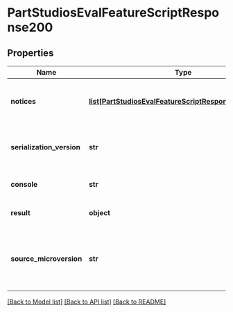 # PartStudiosEvalFeatureScriptResponse200

## Properties
Name | Type | Description | Notes
------------ | ------------- | ------------- | -------------
**notices** | [**list[PartStudiosEvalFeatureScriptResponse200Notices]**](PartStudiosEvalFeatureScriptResponse200Notices.md) | A list of notices regarding the execution | [optional] 
**serialization_version** | **str** | The version of the serialization protocol for the response | [optional] 
**console** | **str** | An informational message | [optional] 
**result** | **object** | the result of the function execution | [optional] 
**source_microversion** | **str** | The document microversion from which the feature was extracted | [optional] 

[[Back to Model list]](../README.md#documentation-for-models) [[Back to API list]](../README.md#documentation-for-api-endpoints) [[Back to README]](../README.md)


